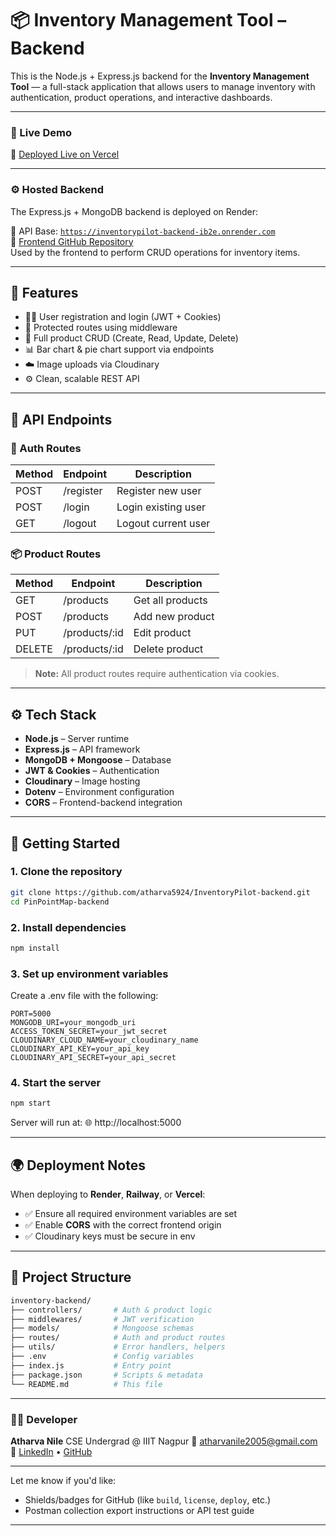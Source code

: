 # 📦 Inventory Management Tool – Backend

This is the Node.js + Express.js backend for the **Inventory Management Tool** — a full-stack application that allows users to manage inventory with authentication, product operations, and interactive dashboards.

---

### 🚀 Live Demo

🔗 [Deployed Live on Vercel](https://inventory-pilot-frontend.vercel.app/)

---

### ⚙️ Hosted Backend

The Express.js + MongoDB backend is deployed on Render:

📡 API Base: [`https://inventorypilot-backend-ib2e.onrender.com`](https://inventorypilot-backend-ib2e.onrender.com)<br/>
📂 [Frontend GitHub Repository](https://github.com/atharva5924/InventoryPilot-frontend)<br/>
Used by the frontend to perform CRUD operations for inventory items.

---

## 🚀 Features

- 🧑‍💼 User registration and login (JWT + Cookies)
- 🔐 Protected routes using middleware
- 🧾 Full product CRUD (Create, Read, Update, Delete)
- 📊 Bar chart & pie chart support via endpoints
- ☁️ Image uploads via Cloudinary
- ⚙️ Clean, scalable REST API

---

## 📂 API Endpoints

### 🧑 Auth Routes

| Method | Endpoint    | Description         |
|--------|-------------|---------------------|
| POST   | /register   | Register new user   |
| POST   | /login      | Login existing user |
| GET    | /logout     | Logout current user |

### 📦 Product Routes

| Method | Endpoint         | Description         |
|--------|------------------|---------------------|
| GET    | /products        | Get all products    |
| POST   | /products        | Add new product     |
| PUT    | /products/:id    | Edit product        |
| DELETE | /products/:id    | Delete product      |

> **Note:** All product routes require authentication via cookies.

---

## ⚙️ Tech Stack

- **Node.js** – Server runtime
- **Express.js** – API framework
- **MongoDB + Mongoose** – Database
- **JWT & Cookies** – Authentication
- **Cloudinary** – Image hosting
- **Dotenv** – Environment configuration
- **CORS** – Frontend-backend integration

---

## 🚀 Getting Started

### 1. Clone the repository

```bash
git clone https://github.com/atharva5924/InventoryPilot-backend.git
cd PinPointMap-backend
```

### 2. Install dependencies

```bash
npm install
```

### 3. Set up environment variables
Create a .env file with the following:

```env
PORT=5000
MONGODB_URI=your_mongodb_uri
ACCESS_TOKEN_SECRET=your_jwt_secret
CLOUDINARY_CLOUD_NAME=your_cloudinary_name
CLOUDINARY_API_KEY=your_api_key
CLOUDINARY_API_SECRET=your_api_secret
```

### 4. Start the server

```bash
npm start
```

Server will run at:
🌐 http://localhost:5000

---

## 🌍 Deployment Notes

When deploying to **Render**, **Railway**, or **Vercel**:

- ✅ Ensure all required environment variables are set
- ✅ Enable **CORS** with the correct frontend origin
- ✅ Cloudinary keys must be secure in env

---

## 📁 Project Structure

```bash
inventory-backend/
├── controllers/       # Auth & product logic
├── middlewares/       # JWT verification
├── models/            # Mongoose schemas
├── routes/            # Auth and product routes
├── utils/             # Error handlers, helpers
├── .env               # Config variables
├── index.js           # Entry point
├── package.json       # Scripts & metadata
└── README.md          # This file
```

---

### 👨‍💻 Developer

**Atharva Nile**
CSE Undergrad @ IIIT Nagpur
📧 atharvanile2005@gmail.com
🔗 [LinkedIn](https://www.linkedin.com/in/atharva-nile-a50120294) • [GitHub](https://github.com/atharva5924)

---


Let me know if you'd like:

- Shields/badges for GitHub (like `build`, `license`, `deploy`, etc.)
- Postman collection export instructions or API test guide

---
